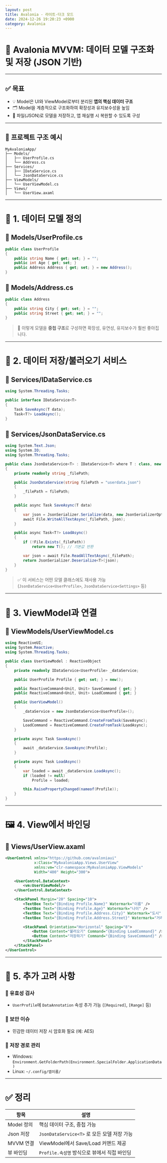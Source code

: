 ```yaml
---
layout: post
title: Avalonia - 라이트-다크 모드
date: 2024-12-26 19:20:23 +0900
category: Avalonia
---
```

# 🧱 Avalonia MVVM: 데이터 모델 구조화 및 저장 (JSON 기반)

---

## ✅ 목표

- 💡 Model은 UI와 ViewModel로부터 분리된 **앱의 핵심 데이터 구조**
- 🗂️ Model을 계층적으로 구조화하여 확장성과 유지보수성을 높임
- 💾 파일(JSON)로 모델을 저장하고, 앱 재실행 시 복원할 수 있도록 구성

---

## 🧩 프로젝트 구조 예시

```
MyAvaloniaApp/
├── Models/
│   ├── UserProfile.cs
│   └── Address.cs
├── Services/
│   ├── IDataService.cs
│   └── JsonDataService.cs
├── ViewModels/
│   └── UserViewModel.cs
├── Views/
│   └── UserView.axaml
```

---

# 🧱 1. 데이터 모델 정의

## 📄 Models/UserProfile.cs

```csharp
public class UserProfile
{
    public string Name { get; set; } = "";
    public int Age { get; set; }
    public Address Address { get; set; } = new Address();
}
```

## 📄 Models/Address.cs

```csharp
public class Address
{
    public string City { get; set; } = "";
    public string Street { get; set; } = "";
}
```

> 📌 이렇게 모델을 **중첩 구조**로 구성하면 확장성, 유연성, 유지보수가 훨씬 좋아집니다.

---

# 💾 2. 데이터 저장/불러오기 서비스

## 📄 Services/IDataService.cs

```csharp
using System.Threading.Tasks;

public interface IDataService<T>
{
    Task SaveAsync(T data);
    Task<T?> LoadAsync();
}
```

## 📄 Services/JsonDataService.cs

```csharp
using System.Text.Json;
using System.IO;
using System.Threading.Tasks;

public class JsonDataService<T> : IDataService<T> where T : class, new()
{
    private readonly string _filePath;

    public JsonDataService(string filePath = "userdata.json")
    {
        _filePath = filePath;
    }

    public async Task SaveAsync(T data)
    {
        var json = JsonSerializer.Serialize(data, new JsonSerializerOptions { WriteIndented = true });
        await File.WriteAllTextAsync(_filePath, json);
    }

    public async Task<T?> LoadAsync()
    {
        if (!File.Exists(_filePath))
            return new T(); // 기본값 반환

        var json = await File.ReadAllTextAsync(_filePath);
        return JsonSerializer.Deserialize<T>(json);
    }
}
```

> ✅ 이 서비스는 어떤 모델 클래스에도 재사용 가능 (`JsonDataService<UserProfile>`, `JsonDataService<Settings>` 등)

---

# 🔁 3. ViewModel과 연결

## 📄 ViewModels/UserViewModel.cs

```csharp
using ReactiveUI;
using System.Reactive;
using System.Threading.Tasks;

public class UserViewModel : ReactiveObject
{
    private readonly IDataService<UserProfile> _dataService;

    public UserProfile Profile { get; set; } = new();

    public ReactiveCommand<Unit, Unit> SaveCommand { get; }
    public ReactiveCommand<Unit, Unit> LoadCommand { get; }

    public UserViewModel()
    {
        _dataService = new JsonDataService<UserProfile>();

        SaveCommand = ReactiveCommand.CreateFromTask(SaveAsync);
        LoadCommand = ReactiveCommand.CreateFromTask(LoadAsync);
    }

    private async Task SaveAsync()
    {
        await _dataService.SaveAsync(Profile);
    }

    private async Task LoadAsync()
    {
        var loaded = await _dataService.LoadAsync();
        if (loaded != null)
            Profile = loaded;

        this.RaisePropertyChanged(nameof(Profile));
    }
}
```

---

# 🖼️ 4. View에서 바인딩

## 📄 Views/UserView.axaml

```xml
<UserControl xmlns="https://github.com/avaloniaui"
             x:Class="MyAvaloniaApp.Views.UserView"
             xmlns:vm="clr-namespace:MyAvaloniaApp.ViewModels"
             Width="400" Height="300">

    <UserControl.DataContext>
        <vm:UserViewModel/>
    </UserControl.DataContext>

    <StackPanel Margin="20" Spacing="10">
        <TextBox Text="{Binding Profile.Name}" Watermark="이름" />
        <TextBox Text="{Binding Profile.Age}" Watermark="나이" />
        <TextBox Text="{Binding Profile.Address.City}" Watermark="도시" />
        <TextBox Text="{Binding Profile.Address.Street}" Watermark="거리" />

        <StackPanel Orientation="Horizontal" Spacing="8">
            <Button Content="불러오기" Command="{Binding LoadCommand}" />
            <Button Content="저장하기" Command="{Binding SaveCommand}" />
        </StackPanel>
    </StackPanel>
</UserControl>
```

---

# 📁 5. 추가 고려 사항

### 🧪 유효성 검사
- `UserProfile`에 `DataAnnotation` 속성 추가 가능 (`[Required]`, `[Range]` 등)

### 🔐 보안 이슈
- 민감한 데이터 저장 시 암호화 필요 (예: AES)

### 💾 저장 경로 관리
- Windows: `Environment.GetFolderPath(Environment.SpecialFolder.ApplicationData)`
- Linux: `~/.config/앱이름/`

---

# ✅ 정리

| 항목 | 설명 |
|------|------|
| Model 정의 | 핵심 데이터 구조, 중첩 가능 |
| Json 저장 | `JsonDataService<T>` 로 모든 모델 저장 가능 |
| MVVM 연결 | ViewModel에서 Save/Load 커맨드 제공 |
| 뷰 바인딩 | `Profile.속성명` 방식으로 뷰에서 직접 바인딩 |